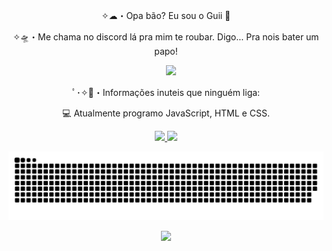  <p align="center" >
✧☁・Opa bão? Eu sou o Guii 🚀 
<p align="center" >
✧🛸・Me chama no discord lá pra mim te roubar. Digo... Pra nois bater um papo!
 ​<p align="center" > 
 ​    <img src="https://discord.c99.nl/widget/theme-4/788443073885110302.png" /> 

</p>

<p align="center" >
ﾟ･✧🌌・Informações inuteis que ninguém liga: 
<p align="center" >
 💻 Atualmente programo JavaScript, HTML e CSS.
<div>
 <p align="center" >
  <a href="https://github.com/Guilzx">
  <img height="180em" src="https://github-readme-stats.vercel.app/api?username=Guilzx&show_icons=true&theme=dracula&include_all_commits=true&count_private=true"/>
  <img height="180em" align "right" src="https://github-readme-stats.vercel.app/api/top-langs/?username=mrdoob&layout=compact&langs_count=7&theme=dracula"/>
    
   
<div> 
<p align="center" > 
<picture>
  <source media="(prefers-color-scheme: dark)" srcset="https://raw.githubusercontent.com/platane/platane/output/github-contribution-grid-snake-dark.svg">
  <source media="(prefers-color-scheme: light)" srcset="https://raw.githubusercontent.com/platane/platane/output/github-contribution-grid-snake.svg">
  <img alt="github contribution grid snake animation" src="https://raw.githubusercontent.com/platane/platane/output/github-contribution-grid-snake.svg">
</picture>
<p align="center" >
  <a href="https://www.instagram.com/guiixzzz_/" target="_blank"><img src="https://img.shields.io/badge/-Instagram-%23E4405F?style=for-the-badge&logo=instagram&logoColor=white" target="_blank"></a>

</div>
  

